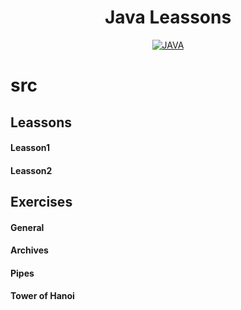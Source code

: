 <div align="center">
  
# Java Leassons

[![JAVA](https://img.shields.io/badge/Java-ED8B00?style=for-the-badge&logo=openjdk&logoColor=white)](https://openjdk.org/)

</div>

# src
## Leassons
#### Leasson1
#### Leasson2
## Exercises
#### General
#### Archives
#### Pipes
#### Tower of Hanoi
